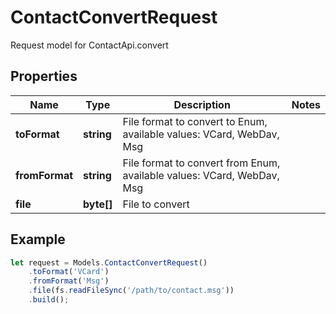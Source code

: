 # ContactConvertRequest

Request model for ContactApi.convert

## Properties

Name | Type | Description | Notes
---- | ---- | ----------- | -----
**toFormat** | **string**| File format to convert to Enum, available values: VCard, WebDav, Msg |
**fromFormat** | **string**| File format to convert from Enum, available values: VCard, WebDav, Msg |
**file** | **byte[]**| File to convert |

## Example
```typescript
let request = Models.ContactConvertRequest()
    .toFormat('VCard')
    .fromFormat('Msg')
    .file(fs.readFileSync('/path/to/contact.msg'))
    .build();
```
